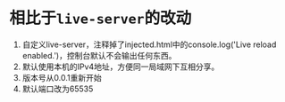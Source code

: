 # 相比于`live-server`的改动

1. 自定义live-server，注释掉了injected.html中的console.log('Live reload enabled.')，控制台默认不会输出任何东西。
2. 默认使用本机的IPv4地址，方便同一局域网下互相分享。
3. 版本号从0.0.1重新开始
4. 默认端口改为65535